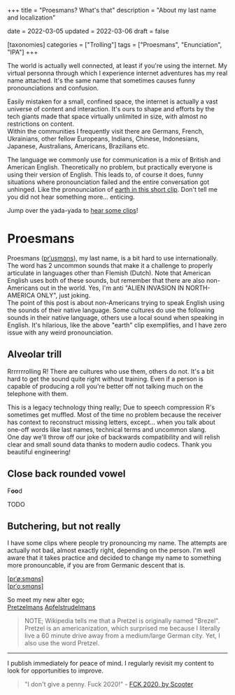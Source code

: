 +++
title = "Proesmans? What's that"
description = "About my last name and localization"

date = 2022-03-05
updated = 2022-03-06
draft = false

[taxonomies]
categories = ["Trolling"]
tags = ["Proesmans", "Enunciation", "IPA"]
+++

The world is actually well connected, at least if you're using the internet. My virtual personna through which I experience internet adventures has my real name attached. It's the same name that sometimes causes funny pronounciations and confusion.
<!-- more -->
Easily mistaken for a small, confined space, the internet is actually a vast universe of content and interaction. It's ours to shape and efforts by the tech giants made that space virtually unlimited in size, with almost no restrictions on content.  
Within the communities I frequently visit there are Germans, French, Ukrainians, other fellow Europeans, Indians, Chinese, Indonesians, Japanese, Australians, Americans, Brazilians etc.

The language we commonly use for communication is a mix of British and American English. Theoretically no problem, but practically everyone is using their version of English. This leads to, of course it does, funny situations where pronounciation failed and the entire conversation got unhinged. Like the pronounciation of [earth in this short clip](https://www.youtube.com/watch?v=CFO0mrAwEbM). Don't tell me you did not hear something more... enticing.

Jump over the yada-yada to [hear some clips](#butchering-but-not-really)!

# Proesmans

Proesmans ([prˈusmɑns](http://ipa-reader.xyz/?text=pr%CB%88usm%C9%91ns&voice=Ruben)), my last name, is a bit hard to use internationally. The word has 2 uncommon sounds that make it a challenge to properly articulate in languages other than Flemish (Dutch). Note that American English uses both of these sounds, but remember that there are also non-Americans out in the world. Yes, I'm anti "ALIEN INVASION IN NORTH-AMERICA ONLY", just joking.  
The point of this post is about non-Americans trying to speak English using the sounds of their native language. Some cultures do use the following sounds in their native language, others use a local sound when speaking in English. It's hilarious, like the above "earth" clip exemplifies, and I have zero issue with any weird pronounciation.

## Alveolar trill

Rrrrrrrolling R! There are cultures who use them, others do not. It's a bit hard to get the sound quite right without training. Even if a person is capable of producing a roll you're better off not talking much on the telephone with them.

This is a legacy technology thing really; Due to speech compression R's sometimes get muffled. Most of the time no problem because the receiver has context to reconstruct missing letters, except... when you talk about one-off words like last names, technical terms and uncommon slang.  
One day we'll throw off our joke of backwards compatibility and will relish clear and small sound data thanks to modern audio codecs. Thank you beautiful engineering!

## Close back rounded vowel

F**oo**d

TODO

## Butchering, but not really

I have some clips where people try pronouncing my name. The attempts are actually not bad, almost exactly right, depending on the person. I'm well aware that it takes practice and decided to change my name to something more pronouncable, if you are from Germanic descent that is. 

[[prˈøːsmɑns]](https://www.youtube.com/clip/Ugkxalh1Ka_ux8dAdnUhM2m1cM0FFCfIyyvP)  
[[prˈoːsmɑns]](https://youtube.com/clip/Ugkx-GcjEpBOo60DXz81I5UyppOddNEzaNkW)

So meet my new alter ego;  
[Pretzelmans](https://youtube.com/clip/Ugkx9GXUpdf7zJl7xm9CG7fvUMarfKSRftbX)
[Apfelstrudelmans](https://youtube.com/clip/UgkxMeKLuuNHerDvXFkGfSogplDUAuCCVdJA)

> NOTE; Wikipedia tells me that a Pretzel is originally named "Brezel". Pretzel is an americanization, which surprised me because I literally live a 60 minute drive away from a medium/large German city. Yet, I also use the word Pretzel.

---
I publish immediately for peace of mind. I regularly revisit my content to look for opportunities to improve.

> "I don't give a penny. Fuck 2020!" - [FCK 2020, by Scooter](https://www.youtube.com/watch?v=zu3k2PJumfI)